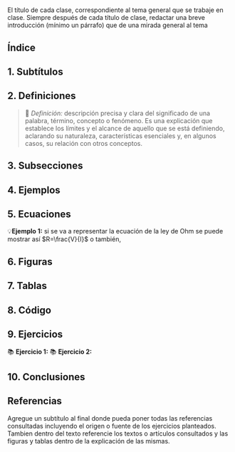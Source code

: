 # 
El título de cada clase, correspondiente al tema general que se trabaje en clase. Siempre después de cada título de clase, redactar una breve introducción (mínimo un párrafo) que de una mirada general al tema
## Índice

## 1. Subtítulos


## 2. Definiciones

>🔑 *Definición:* descripción precisa y clara del significado de una palabra, término, concepto o fenómeno. Es una explicación que establece los límites y el alcance de aquello que se está definiendo, aclarando su naturaleza, características esenciales y, en algunos casos, su relación con otros conceptos.

## 3. Subsecciones


## 4. Ejemplos


## 5. Ecuaciones


💡**Ejemplo 1:** si se va a representar la ecuación de la ley de Ohm se puede mostrar así $R=\frac{V}{I}$ o también,



## 6. Figuras


## 7. Tablas

## 8. Código


## 9. Ejercicios
📚 **Ejercicio 1:**
📚 **Ejercicio 2:**

## 10. Conclusiones


## Referencias
Agregue un subtítulo al final donde pueda poner todas las referencias consultadas incluyendo el origen o fuente de los ejercicios planteados. Tambien dentro del texto referencie los textos o artículos consultados y las figuras y tablas dentro de la explicación de las mismas.
